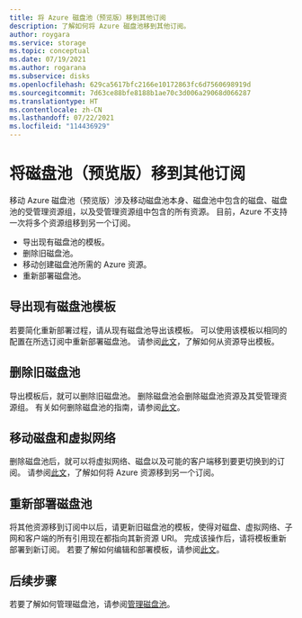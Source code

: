 ```yaml
---
title: 将 Azure 磁盘池（预览版）移到其他订阅
description: 了解如何将 Azure 磁盘池移到其他订阅。
author: roygara
ms.service: storage
ms.topic: conceptual
ms.date: 07/19/2021
ms.author: rogarana
ms.subservice: disks
ms.openlocfilehash: 629ca5617bfc2166e10172863fc6d7560698919d
ms.sourcegitcommit: 7d63ce88bfe8188b1ae70c3d006a29068d066287
ms.translationtype: HT
ms.contentlocale: zh-CN
ms.lasthandoff: 07/22/2021
ms.locfileid: "114436929"
---
```

# <a name="move-a-disk-pool-preview-to-a-different-subscription"></a>将磁盘池（预览版）移到其他订阅

移动 Azure 磁盘池（预览版）涉及移动磁盘池本身、磁盘池中包含的磁盘、磁盘池的受管理资源组，以及受管理资源组中包含的所有资源。 目前，Azure 不支持一次将多个资源组移到另一个订阅。 

- 导出现有磁盘池的模板。
- 删除旧磁盘池。
- 移动创建磁盘池所需的 Azure 资源。
- 重新部署磁盘池。

## <a name="export-your-existing-disk-pool-template"></a>导出现有磁盘池模板

若要简化重新部署过程，请从现有磁盘池导出该模板。 可以使用该模板以相同的配置在所选订阅中重新部署磁盘池。 请参阅[此文](../azure-resource-manager/templates/export-template-portal.md#export-template-from-a-resource)，了解如何从资源导出模板。

## <a name="delete-the-old-disk-pool"></a>删除旧磁盘池

导出模板后，就可以删除旧磁盘池。 删除磁盘池会删除磁盘池资源及其受管理资源组。 有关如何删除磁盘池的指南，请参阅[此文](disks-pools-deprovision.md)。

## <a name="move-your-disks-and-virtual-network"></a>移动磁盘和虚拟网络

删除磁盘池后，就可以将虚拟网络、磁盘以及可能的客户端移到要更切换到的订阅。 请参阅[此文](../azure-resource-manager/management/move-resource-group-and-subscription.md)，了解如何将 Azure 资源移到另一个订阅。

## <a name="redeploy-your-disk-pool"></a>重新部署磁盘池

将其他资源移到订阅中以后，请更新旧磁盘池的模板，使得对磁盘、虚拟网络、子网和客户端的所有引用现在都指向其新资源 URI。 完成该操作后，请将模板重新部署到新订阅。 若要了解如何编辑和部署模板，请参阅[此文](../azure-resource-manager/templates/quickstart-create-templates-use-the-portal.md#edit-and-deploy-the-template)。

## <a name="next-steps"></a>后续步骤

若要了解如何管理磁盘池，请参阅[管理磁盘池](disks-pools-manage.md)。